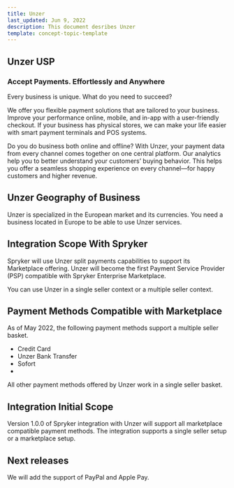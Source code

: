 ```yaml
---
title: Unzer
last_updated: Jun 9, 2022
description: This document desribes Unzer
template: concept-topic-template
---
```


## Unzer USP

### Accept Payments. Effortlessly and Anywhere

Every business is unique. What do you need to succeed?

We offer you flexible payment solutions that are tailored to your business. Improve your performance online, mobile, and in-app with a user-friendly checkout. If your business has physical stores, we can make your life easier with smart payment terminals and POS systems.

Do you do business both online and offline? With Unzer, your payment data from every channel comes together on one central platform. Our analytics help you to better understand your customers’ buying behavior. This helps you offer a seamless shopping experience on every channel—for happy customers and higher revenue.

## Unzer Geography of Business

Unzer is specialized in the European market and its currencies. You need a business located in Europe to be able to use Unzer services.

## Integration Scope With Spryker

Spryker will use Unzer split payments capabilities to support its Marketplace offering. Unzer will become the first Payment Service Provider (PSP) compatible with Spryker Enterprise Marketplace.

You can use Unzer in a single seller context or a multiple seller context.

## Payment Methods Compatible with Marketplace

As of May 2022, the following payment methods support a multiple seller basket.
* Credit Card
* Unzer Bank Transfer
* Sofort
*
All other payment methods offered by Unzer work in a single seller basket.

## Integration Initial Scope

Version 1.0.0 of Spryker integration with Unzer will support all marketplace compatible payment methods. The integration supports a single seller setup or a marketplace setup.

## Next releases

We will add the support of PayPal and Apple Pay.
